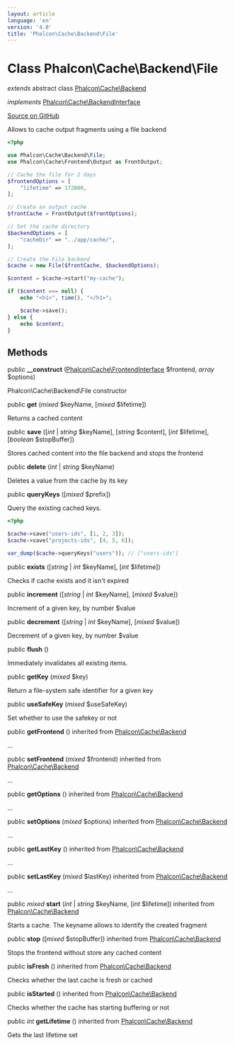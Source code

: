 ```yaml
---
layout: article
language: 'en'
version: '4.0'
title: 'Phalcon\Cache\Backend\File'
---
```

# Class **Phalcon\Cache\Backend\File**

*extends* abstract class [Phalcon\Cache\Backend](api/Phalcon_Cache_Backend)

*implements* [Phalcon\Cache\BackendInterface](api/Phalcon_Cache_BackendInterface)

<a href="https://github.com/phalcon/cphalcon/tree/v4.0.0/phalcon/cache/backend/file.zep" class="btn btn-default btn-sm">Source on GitHub</a>

Allows to cache output fragments using a file backend

```php
<?php

use Phalcon\Cache\Backend\File;
use Phalcon\Cache\Frontend\Output as FrontOutput;

// Cache the file for 2 days
$frontendOptions = [
    "lifetime" => 172800,
];

// Create an output cache
$frontCache = FrontOutput($frontOptions);

// Set the cache directory
$backendOptions = [
    "cacheDir" => "../app/cache/",
];

// Create the File backend
$cache = new File($frontCache, $backendOptions);

$content = $cache->start("my-cache");

if ($content === null) {
    echo "<h1>", time(), "</h1>";

    $cache->save();
} else {
    echo $content;
}

```


## Methods
public  **__construct** ([Phalcon\Cache\FrontendInterface](api/Phalcon_Cache_FrontendInterface) $frontend, *array* $options)

Phalcon\Cache\Backend\File constructor



public  **get** (*mixed* $keyName, [*mixed* $lifetime])

Returns a cached content



public  **save** ([*int* | *string* $keyName], [*string* $content], [*int* $lifetime], [*boolean* $stopBuffer])

Stores cached content into the file backend and stops the frontend



public  **delete** (*int* | *string* $keyName)

Deletes a value from the cache by its key



public  **queryKeys** ([*mixed* $prefix])

Query the existing cached keys.

```php
<?php

$cache->save("users-ids", [1, 2, 3]);
$cache->save("projects-ids", [4, 5, 6]);

var_dump($cache->queryKeys("users")); // ["users-ids"]

```



public  **exists** ([*string* | *int* $keyName], [*int* $lifetime])

Checks if cache exists and it isn't expired



public  **increment** ([*string* | *int* $keyName], [*mixed* $value])

Increment of a given key, by number $value



public  **decrement** ([*string* | *int* $keyName], [*mixed* $value])

Decrement of a given key, by number $value



public  **flush** ()

Immediately invalidates all existing items.



public  **getKey** (*mixed* $key)

Return a file-system safe identifier for a given key



public  **useSafeKey** (*mixed* $useSafeKey)

Set whether to use the safekey or not



public  **getFrontend** () inherited from [Phalcon\Cache\Backend](api/Phalcon_Cache_Backend)

...


public  **setFrontend** (*mixed* $frontend) inherited from [Phalcon\Cache\Backend](api/Phalcon_Cache_Backend)

...


public  **getOptions** () inherited from [Phalcon\Cache\Backend](api/Phalcon_Cache_Backend)

...


public  **setOptions** (*mixed* $options) inherited from [Phalcon\Cache\Backend](api/Phalcon_Cache_Backend)

...


public  **getLastKey** () inherited from [Phalcon\Cache\Backend](api/Phalcon_Cache_Backend)

...


public  **setLastKey** (*mixed* $lastKey) inherited from [Phalcon\Cache\Backend](api/Phalcon_Cache_Backend)

...


public *mixed* **start** (*int* | *string* $keyName, [*int* $lifetime]) inherited from [Phalcon\Cache\Backend](api/Phalcon_Cache_Backend)

Starts a cache. The keyname allows to identify the created fragment



public  **stop** ([*mixed* $stopBuffer]) inherited from [Phalcon\Cache\Backend](api/Phalcon_Cache_Backend)

Stops the frontend without store any cached content



public  **isFresh** () inherited from [Phalcon\Cache\Backend](api/Phalcon_Cache_Backend)

Checks whether the last cache is fresh or cached



public  **isStarted** () inherited from [Phalcon\Cache\Backend](api/Phalcon_Cache_Backend)

Checks whether the cache has starting buffering or not



public *int* **getLifetime** () inherited from [Phalcon\Cache\Backend](api/Phalcon_Cache_Backend)

Gets the last lifetime set



